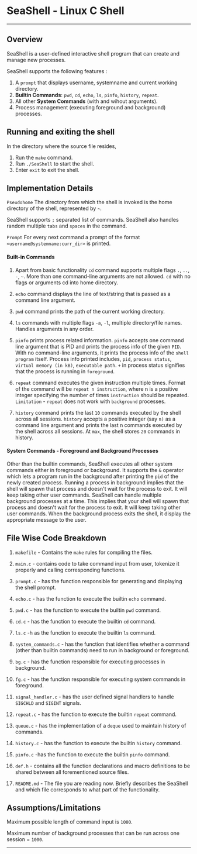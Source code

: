 # SeaShell - Linux C Shell
***
## Overview
SeaShell is a user-defined interactive shell program that can create and manage new processes.

SeaShell supports the following features :
1. A `prompt` that displays username, systemname and current working directory.
2. **Builtin Commands**: `pwd`, `cd`, `echo`, `ls`, `pinfo`, `history`, `repeat`.
3. All other **System Commands** (with and wihout arguments). 
4. Process management (executing foreground and background) processes.

## Running and exiting the shell
In the directory where the source file resides,
1. Run the `make` command.
2. Run `./SeaShell` to start the shell.
3. Enter `exit` to exit the shell.

## Implementation Details

`Pseudohome` The directory from which the shell is invoked is the home directory of the shell, represented by `~`.

SeaShell supports `;` separated list of commands. SeaShell also handles random multiple `tabs` and `spaces` in the command.

`Prompt` For every next command a prompt of the format `<username@systemname:curr_dir>` is printed.

#### Built-in Commands
1. Apart from basic functionality `cd` command supports multiple flags `.`, `..`, `-`, `~`. More than one command-line arguments are not allowed. `cd` with no flags or arguments cd into home directory.

2. `echo` command displays the line of text/string that is passed as a command line argument.

3. `pwd` command prints the path of the current working directory.

4. `ls` commands with multiple flags `-a`, `-l`, multiple directory/file names. Handles arguments in any order.

5. `pinfo` prints process related information. `pinfo` accepts one command line argument that is PID and prints the process info of the given `PID`. With no command-line arguments, it prints the process info of the `shell program` itself. Process info printed includes, `pid`, `process status`, `virtual memory (in kB)`, `executable path`. `+` in process status signifies that the process is running in `foreground`.  

6. `repeat` command executes the given instruction multiple times. Format of the command will be `repeat n instruction`, where n is a positive integer specifying the number of times `instruction` should be repeated. `Limitation` - `repeat` does not work with `background` processes.

7. `history` command prints the last `10` commands executed by the shell across all sessions. `history` accepts a positive integer (say `n)` as a command line argument and prints the last n commands executed by the shell across all sessions. At `max`, the shell stores `20` commands in history.

#### System Commands - Foreground and Background Processes

Other than the builtin commands, SeaShell executes all other system commands either in foreground or background. It supports the `&` operator which lets a program run in the background after printing the `pid` of the newly created process. Running a process in background implies that the shell will spawn that process and doesn't wait for the process to exit. It will keep taking other user commands. SeaShell can handle multiple background processes at a time. This implies that your shell will spawn that process and doesn't wait for the
process to exit. It will keep taking other user commands. When the background process exits the shell, it display the appropriate message to the user.
## File Wise Code Breakdown

1. `makefile` - Contains the `make` rules for compiling the files.

2. `main.c` - contains code to take command input from user, tokenize it properly and calling corresponding functions. 

3. `prompt.c` - has the function responsible for generating and displaying the shell prompt.

4. `echo.c` - has the function to execute the builtin `echo` command.

5. `pwd.c` - has the function to execute the builtin `pwd` command.

6. `cd.c` - has the function to execute the builtin `cd` command.

7. `ls.c` -h as the function to execute the builtin `ls` command.

8. `system_commands.c` - has the function that identifies whether a command (other than builtin commands) need to run in background or foreground.

9. `bg.c` - has the function responsible for executing processes in background.

10. `fg.c` - has the function responsible for executing system commands in foreground.

11. `signal_handler.c` - has the user defined signal handlers to handle `SIGCHLD` and `SIGINT` signals.

12. `repeat.c` - has the function to execute the builtin `repeat` command.

13. `queue.c` - has the implementation of a `deque` used to maintain history of commands.

14. `history.c` - has the function to execute the builtin `history` command.

15. `pinfo.c`  -has the function to execute the builtin `pinfo` command.

16. `def.h` - contains all the function declarations and macro definitions to be shared between all forementioned source files.

17. `README.md` - The file you are reading now. Briefly describes the SeaShell and which file corresponds to what part of the functionality.

## Assumptions/Limitations

Maximum possible length of command input is `1000`.

Maximum number of background processes that can be run across one session = `1000`.

----